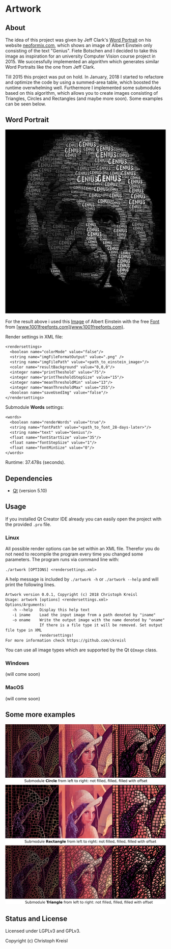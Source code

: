 # **Artwork**
## About
The idea of this project was given by Jeff Clark's [Word Portrait](http://www.neoformix.com/2008/EinsteinWordPortrait.html) on his website [neoformix.com](http://www.neoformix.com), which shows an image of Albert Einstein only consisting of the text "Genius". Fiete Botschen and I decided to take this image as inspiration for an university Computer Vision course project in 2015. We successfully implemented an algorithm which generates similar Word Portraits like the one from Jeff Clark.

Till 2015 this project was put on hold. In January, 2018 I started to refactore and optimize the code by using a summed-area table, which boosted the runtime overwhelming well. Furthermore I implemented some submodules based on this algorithm, which allows you to create images consisting of Triangles, Circles and Rectangles (and maybe more soon). Some examples can be seen below.

## Word Portrait
![Word Portrait](images/einstein_words_grey.png)

For the result above i used this [Image](http://www.abc.net.au/news/image/2912674-3x2-940x627.jpg) of Albert Einstein with the free [Font](https://www.1001freefonts.com/28-days-later.font) from [www.1001freefonts.com](www.1001freefonts.com).

Render settings in XML file:

```
<rendersettings>
  <boolean name="colorMode" value="false"/>
  <string name="imgFileFormatOutput" value=".png" />
  <string name="imgFilePath" value="<path_to_einstein_image>"/>
  <color name="resultBackground" value="0,0,0"/>
  <integer name="printTheshold" value="75"/>
  <integer name="printThesholdStepSize" value="15"/>
  <integer name="meanThresholdMin" value="13"/>
  <integer name="meanThresholdMax" value="255"/>
  <boolean name="saveUsedImg" value="false"/>
</rendersettings>

```

Submodule **Words** settings:
```
<words>
  <boolean name="renderWords" value="true"/>
  <string name="fontPath" value="<path_to_font_28-days-later>"/>
  <string name="text" value="Genius"/>
  <float name="fontStartSize" value="35"/>
  <float name="fontStepSize" value="1"/>
  <float name="fontMinSize" value="0"/>
</words>
```

Runtime: 37.478s (seconds).

## Dependencies
* [Qt](https://www.qt.io/) (version 5.10)

## Usage
If you installed Qt Creator IDE already you can easily open the project with the provided `.pro` file.
### Linux
All possible render options can be set within an XML file. Therefor you do not need to recompile the program every time you changed some parameters. The program runs via command line with:

`./artwork [OPTIONS] <rendersettings.xml>`

A help message is included by `./artwork -h` or `./artwork --help` and will print the following lines.
```
Artwork version 0.0.1, Copyright (c) 2018 Christoph Kreisl
Usage: artwork [options] <rendersettings.xml>
Options/Arguments:
   -h --help   Display this help text
   -i iname    Load the input image from a path denoted by "iname"
   -o oname    Write the output image with the name denoted by "oname"
               If there is a file type it will be removed. Set output file type in XML
               rendersettings!
For more information check https://github.com/ckreisl
```

You can use all image types which are supported by the Qt `QImage` class.

### Windows
(will come soon)

### MacOS
(will come soon)

## Some more examples
![Lena Submodules](images/lena_modules.png)

## Status and License
Licensed under LGPLv3 and GPLv3.

Copyright (c) Christoph Kreisl
